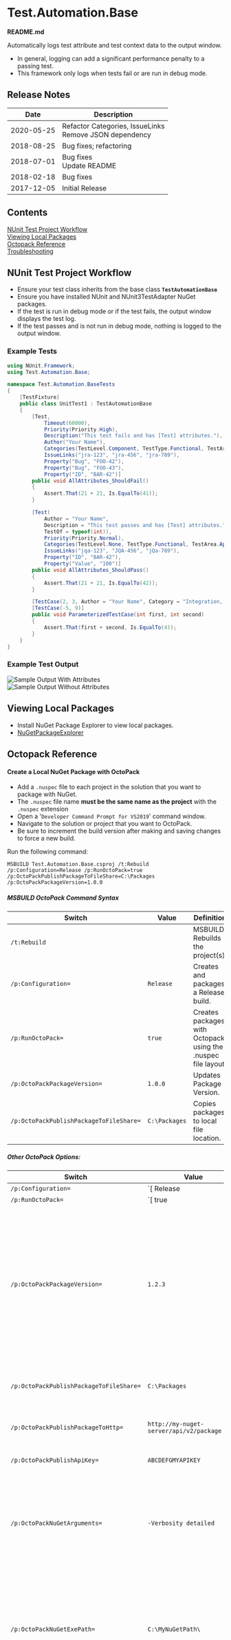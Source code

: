 # Test.Automation.Base

**README.md**

Automatically logs test attribute and test context data to the output window.  
 - In general, logging can add a significant performance penalty to a passing test.
 - This framework only logs when tests fail or are run in debug mode.

## Release Notes
|Date|Description|
|---|---|
| 2020-05-25| Refactor Categories, IssueLinks<br>Remove JSON dependency|
|2018-08-25|Bug fixes; refactoring|
|2018-07-01|Bug fixes <br> Update README|
|2018-02-18|Bug fixes|
|2017-12-05|Initial Release|

## Contents
[NUnit Test Project Workflow](#nunit-test-project-workflow)  
[Viewing Local Packages](#viewing-local-packages)  
[Octopack Reference](#octopack-reference)  
[Troubleshooting](#troubleshooting)  

## NUnit Test Project Workflow
- Ensure your test class inherits from the base class **`TestAutomationBase`**
- Ensure you have installed NUnit and NUnit3TestAdapter NuGet packages.
- If the test is run in debug mode or if the test fails, the output window displays the test log.
- If the test passes and is not run in debug mode, nothing is logged to the output window.

### Example Tests

```csharp
using NUnit.Framework;
using Test.Automation.Base;

namespace Test.Automation.BaseTests
{
    [TestFixture]
    public class UnitTest1 : TestAutomationBase
    {
        [Test,
            Timeout(60000),
            Priority(Priority.High),
            Description("This test fails and has [Test] attributes."),
            Author("Your Name"),
            Categories(TestLevel.Component, TestType.Functional, TestArea.None),
            IssueLinks("jra-123", "jra-456", "jra-789"),
            Property("Bug", "FOO-42"), 
            Property("Bug", "FOO-43"), 
            Property("ID", "BAR-42")]
        public void AllAttributes_ShouldFail()
        {
            Assert.That(21 + 21, Is.EqualTo(41));
        }

        [Test(
            Author = "Your Name",
            Description = "This test passes and has [Test] attributes.",
            TestOf = typeof(int)),
            Priority(Priority.Normal),
            Categories(TestLevel.None, TestType.Functional, TestArea.Api),
            IssueLinks("jqa-123", "JQA-456", "jQa-789"),
            Property("ID", "BAR-42"),
            Property("Value", "100")]
        public void AllAttributes_ShouldPass()
        {
            Assert.That(21 + 21, Is.EqualTo(42));
        }

        [TestCase(2, 3, Author = "Your Name", Category = "Integration, Smoke, Web", Description = "This test fails and has [TestCase] attributes.", TestName = "ParameterizedTestCase_ShouldFail")]
        [TestCase(-5, 9)]
        public void ParameterizedTestCase(int first, int second)
        {
            Assert.That(first + second, Is.EqualTo(4));
        }
    }
}
```
  
### Example Test Output

![Sample Output With Attributes](TestPassOutputWindow.png)  
![Sample Output Without Attributes](TestWithNoAttributes.png)  

## Viewing Local Packages
- Install NuGet Package Explorer to view local packages.  
- [NuGetPackageExplorer](https://github.com/NuGetPackageExplorer/NuGetPackageExplorer)

## Octopack Reference
#### Create a Local NuGet Package with OctoPack
- Add a `.nuspec` file to each project in the solution that you want to package with NuGet.
- The `.nuspec` file name **must be the same name as the project** with the `.nuspec` extension
- Open a '`Developer Command Prompt for VS2019`' command window.
- Navigate to the solution or project that you want to OctoPack.
- Be sure to increment the build version after making and saving changes to force a new build.

Run the following command:  
```text
MSBUILD Test.Automation.Base.csproj /t:Rebuild /p:Configuration=Release /p:RunOctoPack=true /p:OctoPackPublishPackageToFileShare=C:\Packages /p:OctoPackPackageVersion=1.0.0
```
 
##### MSBUILD OctoPack Command Syntax
|Switch|Value|Definition|
|-----|-----|-----|
|`/t:Rebuild`|  |MSBUILD Rebuilds the project(s).|
|`/p:Configuration=`|`Release`|Creates and packages a Release build.|
|`/p:RunOctoPack=`|`true`|Creates packages with Octopack using the .nuspec file layout.|
|`/p:OctoPackPackageVersion=`|`1.0.0`|Updates Package Version.|
|`/p:OctoPackPublishPackageToFileShare=`|`C:\Packages`|Copies packages to local file location.|
    
##### Other OctoPack Options:

|Switch|Value|Description|
|-----|-----|-----|
|`/p:Configuration=`|`[ Release | Debug ]`|The build configuration|
|`/p:RunOctoPack=`|`[ true | false ]`|Enable or Disable OctoPack|
|`/p:OctoPackPackageVersion=`|`1.2.3`|Version number of the NuGet package. By default, OctoPack gets the version from your assembly version attributes. Set this parameter to use an explicit version number.|
|`/p:OctoPackPublishPackageToFileShare=`|`C:\Packages`|Copies packages to the specified directory.|
|`/p:OctoPackPublishPackageToHttp=`|`http://my-nuget-server/api/v2/package`| Pushes the package to the NuGet server|
|`/p:OctoPackPublishApiKey=`|`ABCDEFGMYAPIKEY`|API key to use when publishing|
|`/p:OctoPackNuGetArguments=`| `-Verbosity detailed`|Use this parameter to specify additional command line parameters that will be passed to NuGet.exe pack.|
|`/p:OctoPackNuGetExePath=`|`C:\MyNuGetPath\`|OctoPack comes with a bundled version of NuGet.exe. Use this parameter to force OctoPack to use a different NuGet.exe instead.|
|`/p:OctoPackNuSpecFileName=`|`<C#/VB_ProjectName>.nuspec`|The NuSpec file to use.|

## Troubleshooting
TBD
